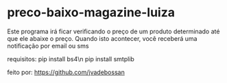 # preco-baixo-magazine-luiza

Este programa irá ficar verificando o preço de um produto determinado até que ele abaixe o preço.
Quando isto acontecer, você receberá uma notificação por email ou sms


requisitos:
pip install bs4\n
pip install smtplib

feito por: https://github.com/jvadebossan
